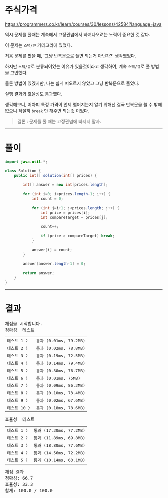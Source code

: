 # 주식가격
https://programmers.co.kr/learn/courses/30/lessons/42584?language=java

역시 문제를 풀때는 계속해서 고정관념에서 빠져나오려는 노력이 중요한 것 같다.

이 문제는 `스택/큐` 카테고리에 있었다.

처음 문제를 봤을 때, '그냥 반복문으로 풀면 되는거 아닌가?' 생각했었다.

하지만 `스택/큐`로 분류되어있는 이유가 있을것이라고 생각하여, 계속 `스택/큐`로 풀 방법을 고민했다.

물론 방법이 있겠지만, 나는 쉽게 떠오르지 않았고 그냥 반복문으로 풀었다.

실행 결과와 효율성도 통과했다.

생각해보니, 어차피 특정 가격이 언제 떨어지는지 알기 위해선 결국 반복문을 쓸 수 밖에 없으니 적절히 `break` 만 해주면 되는것 이었다.

> 결론 : 문제를 풀 때는 고정관념에 빠지지 말자.

----

# 풀이

```java
import java.util.*;

class Solution {    
    public int[] solution(int[] prices) {
        
        int[] answer = new int[prices.length];
        
        for (int i=0; i<prices.length-1; i++) {
            int count = 0;
            
            for (int j=i+1; j<prices.length; j++) {
                int price = prices[i];
                int compareTarget = prices[j];
                
                count++;
                
                if (price > compareTarget) break;
            }
            
            answer[i] = count;
        }
        
        answer[answer.length-1] = 0;
        
        return answer;
    }
}


```

----

# 결과

<div id="output" class="console-output tab-pane fade in active show"><pre class="console-content"><div></div><div class="console-heading">채점을 시작합니다.</div><div class="console-message">정확성  테스트</div><table class="console-test-group" data-category="correctness"><tbody><tr data-testcase-id="32800"><td valign="top" class="td-label">테스트 1 <span>〉</span></td><td class="result passed">통과 (0.01ms, 79.2MB)</td></tr><tr data-testcase-id="32801"><td valign="top" class="td-label">테스트 2 <span>〉</span></td><td class="result passed">통과 (0.02ms, 78.8MB)</td></tr><tr data-testcase-id="32802"><td valign="top" class="td-label">테스트 3 <span>〉</span></td><td class="result passed">통과 (0.19ms, 72.5MB)</td></tr><tr data-testcase-id="32803"><td valign="top" class="td-label">테스트 4 <span>〉</span></td><td class="result passed">통과 (0.14ms, 79.4MB)</td></tr><tr data-testcase-id="32804"><td valign="top" class="td-label">테스트 5 <span>〉</span></td><td class="result passed">통과 (0.30ms, 76.7MB)</td></tr><tr data-testcase-id="32805"><td valign="top" class="td-label">테스트 6 <span>〉</span></td><td class="result passed">통과 (0.01ms, 75MB)</td></tr><tr data-testcase-id="32806"><td valign="top" class="td-label">테스트 7 <span>〉</span></td><td class="result passed">통과 (0.09ms, 86.3MB)</td></tr><tr data-testcase-id="32807"><td valign="top" class="td-label">테스트 8 <span>〉</span></td><td class="result passed">통과 (0.10ms, 73.4MB)</td></tr><tr data-testcase-id="32808"><td valign="top" class="td-label">테스트 9 <span>〉</span></td><td class="result passed">통과 (0.02ms, 67.6MB)</td></tr><tr data-testcase-id="32809"><td valign="top" class="td-label">테스트 10 <span>〉</span></td><td class="result passed">통과 (0.18ms, 78.6MB)</td></tr></tbody></table><div class="console-message">효율성  테스트</div><table class="console-test-group" data-category="effectiveness"><tbody><tr data-testcase-id="32810"><td valign="top" class="td-label">테스트 1 <span>〉</span></td><td class="result passed">통과 (17.30ms, 77.2MB)</td></tr><tr data-testcase-id="32811"><td valign="top" class="td-label">테스트 2 <span>〉</span></td><td class="result passed">통과 (11.89ms, 69.8MB)</td></tr><tr data-testcase-id="32812"><td valign="top" class="td-label">테스트 3 <span>〉</span></td><td class="result passed">통과 (18.80ms, 77.6MB)</td></tr><tr data-testcase-id="32813"><td valign="top" class="td-label">테스트 4 <span>〉</span></td><td class="result passed">통과 (14.56ms, 72.2MB)</td></tr><tr data-testcase-id="32814"><td valign="top" class="td-label">테스트 5 <span>〉</span></td><td class="result passed">통과 (10.14ms, 63.1MB)</td></tr></tbody></table><div class="console-heading">채점 결과</div><div class="console-message">정확성: 66.7</div><div class="console-message">효율성: 33.3</div><div class="console-message">합계: 100.0 / 100.0</div></pre></div>
